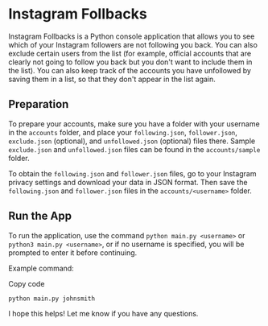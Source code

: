 # Instagram Follbacks

Instagram Follbacks is a Python console application that allows you to see which of your Instagram followers are not following you back. You can also exclude certain users from the list (for example, official accounts that are clearly not going to follow you back but you don't want to include them in the list). You can also keep track of the accounts you have unfollowed by saving them in a list, so that they don't appear in the list again.

## Preparation

To prepare your accounts, make sure you have a folder with your username in the `accounts` folder, and place your `following.json`, `follower.json`, `exclude.json` (optional), and `unfollowed.json` (optional) files there. Sample `exclude.json` and `unfollowed.json` files can be found in the `accounts/sample` folder.

To obtain the `following.json` and `follower.json` files, go to your Instagram privacy settings and download your data in JSON format. Then save the `following.json` and `follower.json` files in the `accounts/<username>` folder.

## Run the App

To run the application, use the command `python main.py <username>` or `python3 main.py <username>`, or if no username is specified, you will be prompted to enter it before continuing.

Example command:

Copy code

```shell
python main.py johnsmith
``` 


I hope this helps! Let me know if you have any questions.
